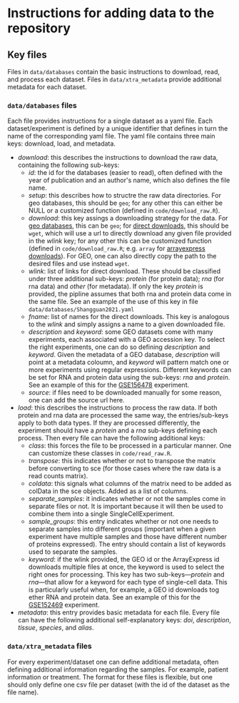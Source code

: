 # Instructions for adding data to the repository
## Key files
Files in `data/databases` contain the basic instructions to download, read, and process each dataset. Files in `data/xtra_metadata` provide additional metadata for each dataset.

### `data/databases` files
Each file provides instructions for a single dataset as a yaml file. Each dataset/experiment is defined by a unique identifier that defines in turn the name of the corresponding yaml file. The yaml file contains three main keys: download, load, and metadata. 
- _download_: this describes the instructions to download the raw data, containing the following sub-keys: 
  - _id_: the id for the databases (easier to read), often defined with the year of publication and an author's name, which also defines the file name.
  - _setup_: this describes how to structre the raw data directories. For geo databases, this should be `geo`; for any other this can either be NULL or a customized function (defined in `code/download_raw.R`).
  - _download_: this key assings a downloading strategy for the data. For [geo databases](databases/GSE108313.yaml), this can be `geo`; for [direct downloads](databases/Kotliarov2020.yaml), this should be `wget`, which will use a url to directly download any given file provided in the _wlink_ key; for any other this can be customized function (defined in `code/download_raw.R`; e.g. `array` for [arrayexpress downloads](databases/E-MTAB-10026.yaml)). For GEO, one can also directly copy the path to the desired files and use instead `wget`. 
  - _wlink_: list of links for direct download. These should be classified under three additional sub-keys: _protein_ (for protein data); _rna_ (for rna data) and _other_ (for metadata). If only the key _protein_ is provided, the pipline assumes that both rna and protein data come in the same file. See an example of the use of this key in file `data/databases/Shangguan2021.yaml`
  - _fname_: list of names for the direct downloads. This key is analogous to the _wlink_ and simply assigns a name to a given downloaded file.
  - _description_ and _keyword_: some GEO datasets come with many experiments, each associated with a GEO accession key. To select the right experiments, one can do so defining _description_ and _keyword_. Given the metadata of a GEO database, _description_ will point at a metadata coloumn, and _keyword_ will pattern match one or more experiments using regular expressions. Different keywords can be set for RNA and protein data using the sub-keys: _rna_ and _protein_. See an example of this for the [GSE156478](databases/GSE156478.yaml) experiment.
  - _source_: if files need to be downloaded manually for some reason, one can add the source url here.
- _load_: this describes the instructions to process the raw data. If both protein and rna data are processed the same way, the entries/sub-keys apply to both data types. If they are processed differently, the experiment should have a _protein_ and a _rna_ sub-keys defining each process. Then every file can have the following additional keys:
  - _class_: this forces the file to be processed in a particular manner. One can customize these classes in `code/read_raw.R`.
  - _transpose_: this indicates whether or not to transpose the matrix before converting to sce (for those cases where the raw data is a read counts matrix).
  - _coldata_: this signals what columns of the matrix need to be added as colData in the sce objects. Added as a list of columns.
  - _separate\_samples_: it indicates whether or not the samples come in separate files or not. It is important because it will then be used to combine them into a single SingleCellExperiment.
  - _sample\_groups_: this entry indicates whether or not one needs to separate samples into different groups (important when a given experiment have multiple samples and those have different number of proteins expressed). The entry should contain a list of keywords used to separate the samples.
  - _keyword_: if the wlink provided, the GEO id or the ArrayExpress id downloads multiple files at once, the keyword
is used to select the right ones for processing. This key has two sub-keys&mdash;_protein_ and _rna_&mdash;that allow
for a keyword for each type of single-cell data. This is particularly useful when, for example, a GEO id downloads tog
ether RNA and protein data. See an example of this for the [GSE152469](databases/GSE152469.yaml) experiment.
- _metadata_: this entry provides basic metadata for each file. Every file can have the following additional self-explanatory keys: _doi_, _description_, _tissue_, _species_, and _alias_.

### `data/xtra_metadata` files
For every experiment/dataset one can define additional metadata, often defining additional information regarding the samples. For example, patient information or treatment. The format for these files is flexible, but one should only define one csv file per dataset (with the id of the dataset as the file name).
